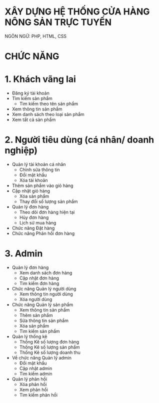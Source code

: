 # XÂY DỰNG HỆ THỐNG CỬA HÀNG NÔNG SẢN TRỰC TUYẾN

NGÔN NGỮ: PHP, HTML, CSS
<br>

# CHỨC NĂNG

# 1. Khách vãng lai
- Đăng ký tài khoản
- Tìm kiếm sản phẩm
   - Tìm kiếm theo tên sản phẩm
- Xem thông tin sản phẩm
- Xem danh sách theo loại sản phẩm
- Xem tất cả sản phẩm
  
# 2. Người tiêu dùng (cá nhân/ doanh nghiệp)
- Quản lý tài khoản cá nhân
   - Chỉnh sửa thông tin
   - Đổi mật khẩu
   - Xóa tài khoản
- Thêm sản phẩm vào giỏ hàng
- Cập nhật giỏ hàng
  - Xóa sản phẩm
  - Thay đổi số lượng sản phẩm
- Quản lý đơn hàng
  - Theo dõi đơn hàng hiện tại
  - Hủy đơn hàng
  - Lịch sử mua hàng
- Chức năng Đặt hàng
- Chức năng Phản hồi đơn hàng

# 3. Admin
- Quản lý đơn hàng
  - Xem danh sách đơn hàng
  - Cập nhật đơn hàng
  - Tìm kiếm đơn hàng
- Chức năng Quản lý người dùng
  - Xem thông tin người dùng
  - Xóa người dùng
- Chức năng Quản lý sản phẩm
  - Xem thông tin sản phẩm
  - Thêm sản phẩm
  - Sửa thông tin sản phẩm
  - Xóa sản phẩm
  - Tìm kiếm sản phẩm
- Quản lý thống kê
  - Thống Kê số lượng đơn hàng
  - Thống Kê số lượng sản phẩm
  - Thống Kê số lượng doanh thu
- Về chức năng Quản lý admin
  - Đổi mật khẩu
  - Cập nhật admin
  - Tìm kiếm admin
- Quản lý phản hồi
  - Xóa phản hồi
  - Xem phản hồi
  - Tìm kiếm phản hồi
